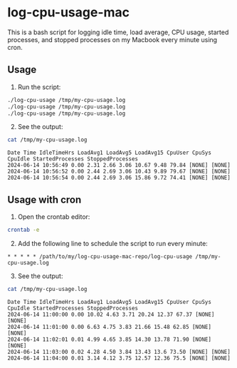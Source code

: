 # log-cpu-usage-mac

This is a bash script for logging idle time, load average, CPU usage, started processes, and stopped processes on my Macbook every minute using cron.

## Usage

1. Run the script:

``` sh
./log-cpu-usage /tmp/my-cpu-usage.log
./log-cpu-usage /tmp/my-cpu-usage.log
./log-cpu-usage /tmp/my-cpu-usage.log
```

2. See the output:

``` sh
cat /tmp/my-cpu-usage.log
```

```
Date Time IdleTimeHrs LoadAvg1 LoadAvg5 LoadAvg15 CpuUser CpuSys CpuIdle StartedProcesses StoppedProcesses
2024-06-14 10:56:49 0.00 2.31 2.66 3.06 10.67 9.48 79.84 [NONE] [NONE]
2024-06-14 10:56:52 0.00 2.44 2.69 3.06 10.43 9.89 79.67 [NONE] [NONE]
2024-06-14 10:56:54 0.00 2.44 2.69 3.06 15.86 9.72 74.41 [NONE] [NONE]
```

## Usage with cron

1. Open the crontab editor:

``` sh
crontab -e
```

2. Add the following line to schedule the script to run every minute:

```
* * * * * /path/to/my/log-cpu-usage-mac-repo/log-cpu-usage /tmp/my-cpu-usage.log
```

3. See the output:

``` sh
cat /tmp/my-cpu-usage.log
```

```
Date Time IdleTimeHrs LoadAvg1 LoadAvg5 LoadAvg15 CpuUser CpuSys CpuIdle StartedProcesses StoppedProcesses
2024-06-14 11:00:00 0.00 10.02 4.63 3.71 20.24 12.37 67.37 [NONE] [NONE]
2024-06-14 11:01:00 0.00 6.63 4.75 3.83 21.66 15.48 62.85 [NONE] [NONE]
2024-06-14 11:02:01 0.01 4.99 4.65 3.85 14.30 13.78 71.90 [NONE] [NONE]
2024-06-14 11:03:00 0.02 4.28 4.50 3.84 13.43 13.6 73.50 [NONE] [NONE]
2024-06-14 11:04:00 0.01 3.14 4.12 3.75 12.57 12.36 75.5 [NONE] [NONE]
```
